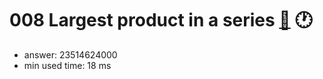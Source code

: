 008 Largest product in a series [:link:](http://projecteuler.net/problem=8)  :clock1:
========================

- answer: 23514624000 
- min used time: 18 ms

